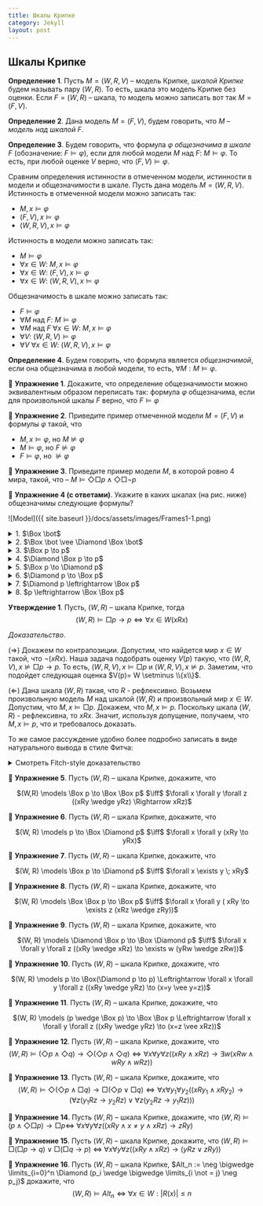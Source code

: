 ```yaml
---
title: Шкалы Крипке
category: Jekyll
layout: post
---
```


## Шкалы Крипке
    
**Определение 1**. Пусть $M = (W, R, V)$ – модель Крипке, *шкалой Крипке* будем называть  пару $(W, R)$.
То есть, шкала это модель Крипке без оценки. Если $F = (W, R)$ – шкала, то модель можно записать вот так $M = (F, V)$.

**Определение 2**. Дана модель $M = (F, V)$, будем говорить, что $M$ – *модель над шкалой* $F$.

**Определение 3**. Будем говорить, что формула $\varphi$ *общезначима в шкале* $F$ (обозначение: $F \models \varphi$), если для любой модели $M$ над $F$: $M \models \varphi$. То есть, при любой оценке $V$ верно, что $(F, V) \models \varphi$.  

Сравним определения истинности в отмеченном модели, истинности в модели и общезначимости в шкале. Пусть дана модель $M = (W, R, V)$. Истинность в отмеченной модели можно записать так:  
- $M, x \models \varphi$
- $(F, V), x \models \varphi$
- $(W, R, V), x \models \varphi$
	
Истинность в модели можно записать так:
- $M \models \varphi$
- $\forall x \in W$: $M, x \models \varphi$
- $\forall x \in W$: $(F, V), x \models \varphi$
- $\forall x \in W$: $(W, R, V), x \models \varphi$

Общезначимость в шкале можно записать так:
- $F \models \varphi$
- $\forall M$ над $F$: $M \models \varphi$
- $\forall M$ над $F$ $\forall x \in W$: $M, x \models \varphi$
- $\forall V$: $(W, R, V) \models \varphi$
- $\forall V$ $\forall x \in W$: $(W, R, V), x \models \varphi$ 	

**Определение 4**. Будем говорить, что формула является *общезначимой*, если она общезначима в любой модели, то есть, $\forall M: M \models \varphi$. 

:blue_book: **Упражнение 1**. Докажите, что определение общезначимости можно эквивалентным образом переписать так: формула $\varphi$ общезначима, если для произвольной шкалы $F$ верно, что $F \models \varphi$ 	

:blue_book: **Упражнение 2**. Приведите пример отмеченной модели $M = (F, V)$ и формулы $\varphi$ такой, что
- $M, x \models \varphi$, но  $M \not \models \varphi$
- $M \models \varphi$, но $F \not \models \varphi$
- $F \models \varphi$, но $\not \models \varphi$

:blue_book: **Упражнение 3**. Приведите пример модели $M$, в которой ровно 4 мира, такой, что 
– $M \models \Diamond \Box p \wedge  \Diamond \Box \neg p$

:green_book: **Упражнение 4 (с ответами)**. Укажите в каких шкалах (на рис. ниже) общезначимы следующие формулы?

![Model]({{ site.baseurl }}/docs/assets/images/Frames1-1.png)



<details><summary>  1. $\Box \bot$  </summary>

	$$F_1$$
	
Формула говорит, что мир тупиковый. 
</details>



<details><summary>  2. $\Box \bot \vee \Diamond \Box \bot$  </summary>
	
$$F_1, F_3, F_5$$ 

Формула говорит, что мир тупиковый или в шаге от тупикового. 
</details>

<details><summary> 3. $\Box p \to p$  </summary>

$$F_2, F_6, F_9$$

Формула гвоорит, что все стрелки рефлексивные.
</details>

<details><summary> 4. $\Diamond \Box p \to p$ </summary>

$$F_1, F_2, F_7, F_8, F_9$$

Формула говорит, что все стрелки симметричные. 
</details>

<details><summary> 5. $\Box p \to \Diamond p$ </summary>

$$F_2, F_4, F_6, F_7, F_8, F_9$$

Формула говорит, что из каждого миру исходит стрелка (не бывает тупиковых миров).
</details>

<details><summary> 6. $\Diamond p \to \Box p$ </summary>

$$F_1, F_2, F_3, F_4, F_7$$

Формула говорит, что если стрелка есть, то ровно одна.
</details>

<details><summary> 7. $\Diamond p \leftrightarrow \Box p$ </summary>

$$F_2, F_4, F_7$$

 Формула говорит, что из каждого мира исходит ровно одна стрелка.
</details>

<details><summary> 8. $p \leftrightarrow \Box \Box p$ </summary>

$$F_2, F_7$$

Формула говорит, что любые два шага приводят в исходный мир.
</details>

**Утверждение 1**. Пусть, $(W,R)$ – шкала Крипке, тогда
$$(W,R) \models \Box p \to p \iff \forall x \in W (xRx)$$		

*Доказательство*. 

($\Rightarrow$) Докажем по контрапозиции. Допустим, что найдется мир $x \in W$ такой, что $\neg (xRx)$. Наша задача подобрать оценку $V(p)$ такую, что   $(W,R,V), x \not \models \Box p \to p$. То есть, $(W,R,V), x \models \Box p$  и $(W,R,V), x \not \models  p$. Заметим, что подойдет следующая оценка $V(p)= W \setminus \\{x\\}$.

($\Leftarrow$) Дана шкала $(W,R)$ такая, что $R$ - рефлексивно. Возьмем произвольную модель $M$ над шкалой $(W, R)$ и произвольный мир $x \in W$. Допустим, что $M, x \models \Box p$. Докажем, что $M, x \models p$. Поскольку шкала $(W,R)$ - рефлексивна, то $xRx$. Значит, используя допущение, получаем, что $M, x \models p$, что и требовалось доказать. 

То же самое рассуждение удобно более подробно записать в виде натурального вывода в стиле Фитча:

<details><summary> Смотреть Fitch-style доказательство </summary>

<img src="/logic-course/docs/assets/images/proof.png" alt="Proof">

</details>


:blue_book: **Упражнение 5**. Пусть $(W,R)$ – шкала Крипке, докажите, что 
<p style="text-align:center"> $(W,R) \models \Box p \to \Box \Box p$ $\iff$ $\forall x \forall y \forall z ((xRy \wedge yRz) \Rightarrow xRz)$ 
</p>

:blue_book: **Упражнение 6**.  Пусть $(W,R)$ – шкала Крипке, докажите, что 
<p style="text-align:center"> 
$(W, R) \models p \to \Box \Diamond p$ $\iff$ $\forall x \forall y (xRy \to yRx)$
</p>

:blue_book: **Упражнение 7**.  Пусть $(W,R)$ – шкала Крипке, докажите, что 
<p style="text-align:center"> 
$(W, R) \models \Box p \to \Diamond p$ $\iff$ $\forall x \exists y \; xRy$
</p>

:blue_book: **Упражнение 8**.  Пусть $(W,R)$ – шкала Крипке, докажите, что 
<p style="text-align:center"> 
$(W, R) \models \Box \Box p \to \Box p$ $\iff$ $\forall x \forall y ( xRy \to \exists z (xRz  \wedge zRy))$
</p>

:blue_book: **Упражнение 9**.  Пусть $(W,R)$ – шкала Крипке, докажите, что 
<p style="text-align:center"> 
$(W, R) \models \Diamond \Box p \to \Box \Diamond p$ $\iff$ $\forall x \forall y \forall z ((xRy \wedge xRz) \to \exists w (yRw \wedge zRw))$
</p>

:blue_book: **Упражнение 10**. Пусть $(W,R)$ – шкала Крипке, докажите, что 
<p style="text-align:center"> 
$(W, R) \models p \to \Box(\Diamond p \to p) \Leftrightarrow \forall x \forall y \forall z ((xRy \wedge yRz) \to (x=y \vee y=z))$
</p>

:blue_book: **Упражнение 11**. Пусть $(W,R)$ – шкала Крипке, докажите, что 
<p style="text-align:center"> 
$(W, R) \models (p \wedge \Box p) \to \Box \Box p \Leftrightarrow \forall x \forall y \forall z ((xRy \wedge yRz) \to (x=z \vee xRz))$
</p>

:blue_book: **Упражнение 12**. Пусть $(W,R)$ – шкала Крипке, докажите, что 
$$(W, R) \models (\Diamond p \wedge \Diamond q) \to \Diamond (\Diamond p \wedge \Diamond q) \Leftrightarrow \forall x \forall y \forall z( (xRy \wedge xRz) \to \exists w (xRw \wedge wRy \wedge wRz))$$

:blue_book: **Упражнение 13**. Пусть $(W,R)$ – шкала Крипке, докажите, что 
$$(W, R) \models \Diamond (\Diamond p \wedge \Box q) \to \Box (\Diamond p \vee \Box q) \Leftrightarrow \forall x \forall y_1 \forall y_2 ( (xRy_1 \wedge xRy_2) \to ( \forall z( y_1Rz \to y_2Rz) \vee \forall z( y_2Rz \to y_1Rz) ))$$

:blue_book: **Упражнение 14**. Пусть $(W,R)$ – шкала Крипке, докажите, что 
$(W, R) \models (p \wedge \Diamond \Box p) \to \Box p \Leftrightarrow$  $\forall x \forall y \forall z( (xRy \wedge x \not =y \wedge xRz) \to zRy)$

:blue_book: **Упражнение 15**. Пусть $(W,R)$ – шкала Крипке, докажите, что 
$(W, R) \models \Box (\Box p \to q) \vee \Box  (\Box q \to p)$ ⇔ $\forall x \forall y \forall z ( (xRy \wedge xRz) \to (yRz \vee zRy))$

:blue_book: **Упражнение 16**. Пусть $(W,R)$ – шкала Крипке, $Alt_n := \neg \bigwedge \limits_{i=0}^n  \Diamond (p_i \wedge \bigwedge \limits_{i \not = j} \neg p_j)$ докажите, что 
$$(W, R) \models Alt_n \Leftrightarrow  \forall x \in W: |R(x)| \leq n$$ 


